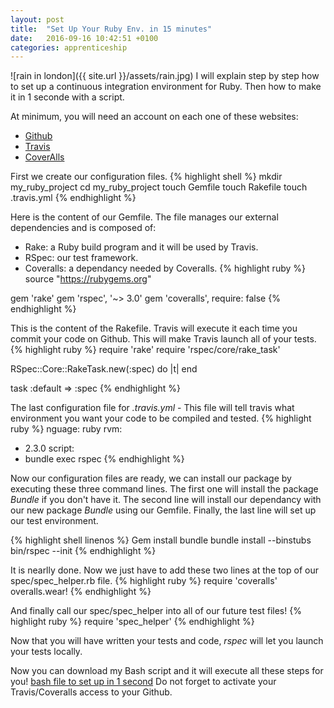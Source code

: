 ```yaml
---
layout: post
title:  "Set Up Your Ruby Env. in 15 minutes"
date:   2016-09-16 10:42:51 +0100
categories: apprenticeship
---
```


![rain in london]({{ site.url }}/assets/rain.jpg)
I will explain step by step how to set up a continuous integration environment for Ruby.
Then how to make it in 1 seconde with a script.

At minimum, you will need an account on each one of these websites:

- [Github](github.com)
- [Travis](travis-ci.org)
- [CoverAlls](coveralls.io)

First we create our configuration files.
{% highlight shell %}
mkdir my_ruby_project
cd my_ruby_project
touch Gemfile
touch Rakefile
touch .travis.yml
{% endhighlight %}

Here is the content of our Gemfile. The file manages our external dependencies and is composed of:

- Rake: a Ruby build program and it will be used by Travis.
- RSpec: our test framework.
- Coveralls: a dependancy needed by Coveralls.
{% highlight ruby %}
source "https://rubygems.org"

gem 'rake'
gem 'rspec', '~> 3.0'
gem 'coveralls', require: false
{% endhighlight %}

This is the content of the Rakefile. Travis will execute it each time you commit your code on
Github. This will make Travis launch all of your tests.
{% highlight ruby %}
require 'rake'
require 'rspec/core/rake_task'

RSpec::Core::RakeTask.new(:spec) do |t|
end

task :default => :spec
{% endhighlight %}

The last configuration file for *.travis.yml* - This file will tell travis what environment you
want your code to be compiled and tested.
{% highlight ruby %}
nguage: ruby
rvm:
- 2.3.0
script:
- bundle exec rspec
{% endhighlight %}

Now our configuration files are ready, we can install our package by executing these three command lines.
The first one will install the package *Bundle* if you don't have it. The second line will install our
dependancy with our new package *Bundle* using our Gemfile. Finally, the last line will set up
our test environment.

{% highlight shell linenos %}
Gem install bundle
bundle install --binstubs
bin/rspec --init
{% endhighlight %}

It is nearlly done. Now we just have to add these two lines at the top of our spec/spec_helper.rb file.
{% highlight ruby %}
require 'coveralls'
overalls.wear!
{% endhighlight %}

And finally call our spec/spec_helper into all of our future test files!
{% highlight ruby %}
require 'spec_helper'
{% endhighlight %}

Now that you will have written your tests and code, *rspec* will let you launch your tests locally.

Now you can download my Bash script and it will execute all these steps for you!
[bash file to set up in 1 second](https://github.com/fabientownsend/setup_ruby/blob/master/setup_ruby.sh)
Do not forget to activate your Travis/Coveralls access to your Github.
